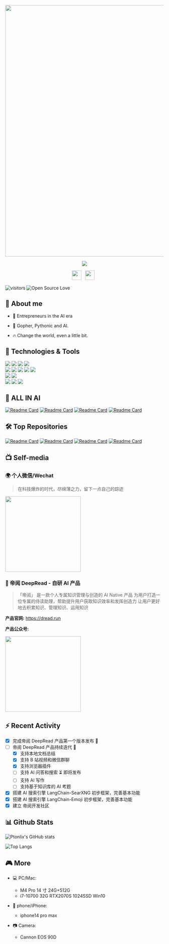 <p align="center">
  <img src="http://cdn.oyster-iot.cloud/202505290858142.png" width=800 style="display: block; margin: 0 auto"/>
</p>

<div align='center'>
  <p>
    <img src="http://cdn.oyster-iot.cloud/WX20250529-092436@2x.png">
  </p>

  <p align='center'>
    <a href="http://cdn.oyster-iot.cloud/202505231802103.png"><img height="30" src="https://th.bing.com/th/id/ODLS.86bf256b-72f0-4ba4-90b6-1d37039a605b?w=32&h=32&qlt=90&pcl=fffffa&o=6&pid=1.2"></a>&nbsp;&nbsp;
    <a href="mailto:baird0917@163.com"><img height="30" src="https://th.bing.com/th/id/OIP.9sT4UWsRfFiy6vPydv3_-QHaHO?pid=ImgDet&rs=1"></a>&nbsp;&nbsp;
  </p>
</div>

![visitors](https://visitor-badge.laobi.icu/badge?page_id=ptonlix) ![Open Source Love](https://badges.frapsoft.com/os/v1/open-source.svg?v=102)

## 👋 About me

- 💪 Entrepreneurs in the AI era

- 🎨 Gopher, Pythonic and AI.

- 🔥 Change the world, even a little bit.

## 🔧 Technologies & Tools

![](https://img.shields.io/badge/Code-Golang-informational?style=flat&logo=go&logoColor=white&color=6aa6f8)
![](https://img.shields.io/badge/Code-Python-informational?style=flat&logo=python&logoColor=white&color=6aa6f8)
![](https://img.shields.io/badge/Code-C-informational?style=flat&logo=c&logoColor=white&color=6aa6f8)
![](https://img.shields.io/badge/Code-Vue.js-informational?style=flat&logo=vuedotjs&logoColor=white&color=6aa6f8)  
![](https://img.shields.io/badge/AI-LangChain-informational?style=flat&logo=mysql&logoColor=white&color=987600)
![](https://img.shields.io/badge/DataBase-Mysql-informational?style=flat&logo=mysql&logoColor=white&color=ff9300)
![](https://img.shields.io/badge/DataBase-Redis-informational?style=flat&logo=redis&logoColor=white&color=ff9300)
![](https://img.shields.io/badge/MQ-MQTT-informational?style=flat&logo=mqtt&logoColor=white&color=fffb0d)
![](https://img.shields.io/badge/MQ-Kafka-informational?style=flat&logo=apachekafka&logoColor=white&color=fffb0d)  
![](https://img.shields.io/badge/Tools-Docker-informational?style=flat&logo=docker&logoColor=white&color=0099CC)
![](https://img.shields.io/badge/Tools-Kubernetes-informational?style=flat&logo=kubernetes&logoColor=white&color=0099CC)  
![](https://img.shields.io/badge/Shell-Bash-informational?style=flat&logo=gnu-bash&logoColor=white&color=33CC33)
![](https://img.shields.io/badge/OS-Linux-informational?style=flat&logo=linux&logoColor=white&color=33CC33)
![](https://img.shields.io/badge/Editor-VS_Code-informational?style=flat&logo=visual-studio-code&logoColor=white&color=33CC33)

## 🌟 ALL IN AI

[![Readme Card](https://github-readme-stats.vercel.app/api/pin/?username=ptonlix&repo=LangChain-Emoji)](https://github.com/ptonlix/LangChain-Emoji)
[![Readme Card](https://github-readme-stats.vercel.app/api/pin/?username=ptonlix&repo=LangChain-SearXNG)](https://github.com/ptonlix/LangChain-SearXNG)
[![Readme Card](https://github-readme-stats.vercel.app/api/pin/?username=ptonlix&repo=ssprompt)](https://github.com/ptonlix/ssprompt)
[![Readme Card](https://github-readme-stats.vercel.app/api/pin/?username=ptonlix&repo=spokenai)](https://github.com/ptonlix/spokenai)

## 🛠️ Top Repositories

[![Readme Card](https://github-readme-stats.vercel.app/api/pin/?username=ptonlix&repo=MQTTWithTLS)](https://github.com/ptonlix/MQTTWithTLS)
[![Readme Card](https://github-readme-stats.vercel.app/api/pin/?username=ptonlix&repo=officialaccount-chatgpt)](https://github.com/ptonlix/officialaccount-chatgpt)
[![Readme Card](https://github-readme-stats.vercel.app/api/pin/?username=ptonlix&repo=community-online)](https://github.com/ptonlix/community-online)
[![Readme Card](https://github-readme-stats.vercel.app/api/pin/?username=ptonlix&repo=PromptHub)](https://github.com/ptonlix/PromptHub)

## 📺 Self-media

### 🌍 个人微信/Wechat

> 在科技爆炸的时代，尽绵薄之力，留下一点自己的踪迹

<img height=240 src="http://cdn.oyster-iot.cloud/202505231802103.png"/>

### 🚀 帝阅 DeepRead - 自研 AI 产品

> 「帝阅」
> 是一款个人专属知识管理与创造的 AI Native 产品
> 为用户打造一位专属的侍读助理，帮助提升用户获取知识效率和发挥创造力
> 让用户更好地去积累知识、管理知识、运用知识

**产品官网:** https://dread.run

**产品公众号:**

<img height=240 src="http://cdn.oyster-iot.cloud/qrcode_for_gh_8c3852985a60_430.jpg"/>

## ⚡ Recent Activity

- [x] 完成帝阅 DeepRead 产品第一个版本发布 🎉
- [ ] 帝阅 DeepRead 产品持续迭代 🔁
  - [x] 支持本地文档总结
  - [x] 支持 B 站视频和微信群聊
  - [x] 支持浏览器插件
  - [ ] 支持 AI 问答和搜索 ⏳ 即将发布
  - [ ] 支持 AI 写作
  - [ ] 支持基于知识库的 AI 考题
- [x] 搭建 AI 搜索引擎 LangChain-SearXNG 初步框架，完善基本功能
- [x] 搭建 AI 搜索引擎 LangChain-Emoji 初步框架，完善基本功能
- [x] 建立 帝阅开发社区

## 📊 Github Stats

![Ptonlix's GitHub stats](https://github-readme-stats.vercel.app/api?username=ptonlix)

![Top Langs](https://github-readme-stats.vercel.app/api/top-langs/?username=ptonlix&layout=compact&hide=tcl,html)

## 🎮 More

- 💻 PC/Mac:

  - M4 Pro 14 寸 24G+512G
  - i7-10700 32G RTX2070S 1024SSD Win10

- 📱 phone/iPhone:

  - iphone14 pro max

- 📷 Camera:
  - Cannon EOS 90D
